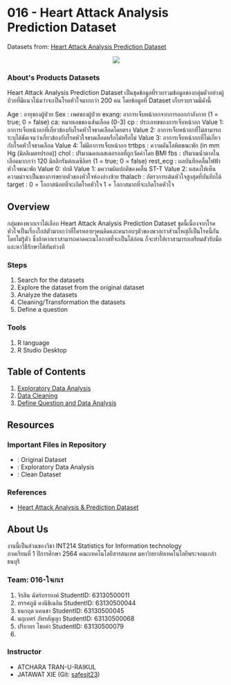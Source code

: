 # 016 - Heart Attack Analysis Prediction Dataset
Datasets from: [Heart Attack Analysis Prediction Dataset](https://www.kaggle.com/rashikrahmanpritom/heart-attack-analysis-prediction-dataset)

<p align="center">
  <img src="https://thumbs.gfycat.com/EssentialKeenEastrussiancoursinghounds-max-1mb.gif" />
</p>

### About's Products Datasets
Heart Attack Analysis Prediction Dataset เป็นชุดข้อมูลที่รวบรวมข้อมูลของกลุ่มตัวอย่างผู้ป่วยที่มีแนวโน้มว่าจะเป็นโรคหัวใจมากกว่า 200 คน โดยข้อมูลที่ Dataset เก็บรวบรวมมีดังนี้

Age : อายุของผู้ป่วย
Sex : เพศของผู้ป่วย
exang: อาการเจ็บหน้าอกจากการออกกำลังกาย (1 = true; 0 = false)
ca: หมายเลขของเส้นเลือด (0-3)
cp : ประเภทขของการเจ็บหน้าอก
  Value 1: อาการเจ็บหน้าอกที่เกี่ยวข้องกับโรคหัวใจขาดเลือดโดยตรง
  Value 2: อาการเจ็บหน้าอกที่ไม่สามารถระบุได้ชัดเจนว่าเกี่ยวข้องกับโรคหัวใจขาดเลือดหรือไม่หรือไม่
  Value 3: อาการเจ็บหน้าอกที่ไม่เกี่ยวกับโรคหัวใจขาดเลือด
  Value 4: ไม่มีอาการเจ็บหน้าอก
trtbps : ความดันโลหิตขณะพัก (in mm Hg (มิลลิเมตรปรอต))
chol : ปริมาณคอเลสเตอรอลที่ถูกวัดค่าโดย BMI
fbs : ปริมาณน้ำตาลในเลือดมากกว่า 120 มิลลิกรัมต่อเดซิลิตร (1 = true; 0 = false)
rest_ecg : ผลบันทึกคลื่นไฟฟ้าหัวใจขณะพัก
  Value 0: ปกติ
  Value 1: มความผิดปกติของคลื่น ST-T 
  Value 2: แสดงให้เห็นความน่าจะเป็นของการขยายตัวของหัวใจห้องล่างซ้าย
thalach : อัตราการเต้นหัวใจสูงสุดที่บันทึกได้
target : 0 = โอกาสน้อยที่จะเกิดโรคหัวใจ 1 = โอกาสมากที่จะเกิดโรคหัวใจ

## Overview
กลุ่มของพวกเราได้เลือก Heart Attack Analysis Prediction Dataset ชุดนี้เนื่องจากโรคหัวใจเป็นเรื่องใกล้ตัวมากกว่าที่ใครหลายๆคนคิดและคนรอบๆตัวของพวกเราส่วนใหญ่ก็เป็นโรคนี้กันโดยไม่รู้ตัว ซึ่งถ้าหากเราสามารถคาดคะเนโอกาสที่จะเป็นได้ก่อน ก็จะทำให้เราสามารถเตรียมตัวรับมือและหาวิธีรักษาได้ทันท่วงที 

### Steps
1. Search for the datasets
2. Explore the dataset from the original dataset
3. Analyze the datasets
4. Cleaning/Transformation the datasets
5. Define a question 

### Tools
1. R language
2. R Studio Desktop

## Table of Contents
1. [Exploratory Data Analysis]()
2. [Data Cleaning]()
3. [Define Question and Data Analysis]()

## Resources

### Important Files in Repository
- [](): Original Dataset
- []() : Exploratory Data Analysis
- [](): Clean Dataset
### References
- [Heart Attack Analysis & Prediction Dataset](https://www.kaggle.com/rashikrahmanpritom/heart-attack-analysis-prediction-dataset)

## About Us
งานนี้เป็นส่วนของวิชา INT214 Statistics for Information technology <br/> ภาคเรียนที่ 1 ปีการศึกษา 2564 คณะเทคโนโลยีสารสนเทศ มหาวิทยาลัยเทคโนโลยีพระจอมเกล้าธนบุรี
### Team: 016-ใจเกเร
1.  จิรสิน  ฉัตร์บรรยงค์  StudentID: 63130500011
2.  ทรรศภูมิ  คงนิธิเฉลิม StudentID: 63130500044
3.  ธนกฤต แคนขา StudentID: 63130500045
4.  นฤเบศร์ ภัทรสัญญา StudentID: 63130500068
5.  ปรียาทร ไชยคำ StudentID: 63130500079
6.  
### Instructor
- ATCHARA TRAN-U-RAIKUL
- JATAWAT XIE (Git: [safesit23](https://github.com/safesit23))



